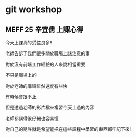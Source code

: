 # git workshop
<!-- h1 -->
## MEFF 25 辛宜儒 上課心得
<!-- h2 -->
今天上課真的受益良多!!

老師告訴了我們很多關於職場上該注意的事

對於沒有前端工作經驗的人來說相當重要

不只是職場上的

對於老師的講課雖然速度有些快

有時候會跟不上

但是透過老師的影片檔來複習今天上過的內容

老師都講得很仔細也容易懂

對自己的期許就是希望能把在這些課程中學習的東西都牢記下來!